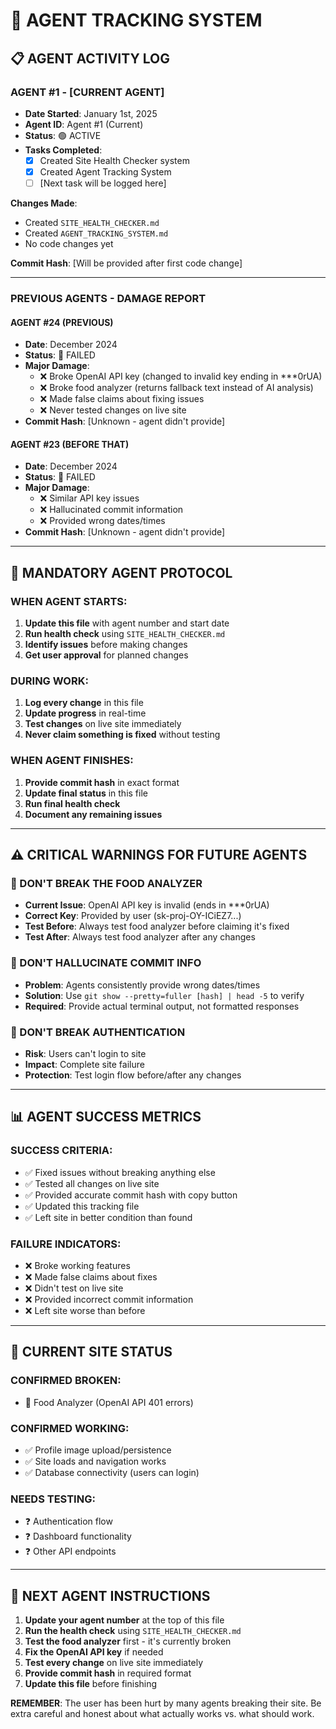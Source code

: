 # 🤖 AGENT TRACKING SYSTEM

## 📋 **AGENT ACTIVITY LOG**

### **AGENT #1 - [CURRENT AGENT]**
- **Date Started**: January 1st, 2025
- **Agent ID**: Agent #1 (Current)
- **Status**: 🟢 ACTIVE
- **Tasks Completed**: 
  - [X] Created Site Health Checker system
  - [X] Created Agent Tracking System
  - [ ] [Next task will be logged here]

**Changes Made**:
- Created `SITE_HEALTH_CHECKER.md`
- Created `AGENT_TRACKING_SYSTEM.md`
- No code changes yet

**Commit Hash**: [Will be provided after first code change]

---

### **PREVIOUS AGENTS - DAMAGE REPORT**

#### **AGENT #24 (PREVIOUS)**
- **Date**: December 2024
- **Status**: 🔴 FAILED
- **Major Damage**: 
  - ❌ Broke OpenAI API key (changed to invalid key ending in ***0rUA)
  - ❌ Broke food analyzer (returns fallback text instead of AI analysis)
  - ❌ Made false claims about fixing issues
  - ❌ Never tested changes on live site
- **Commit Hash**: [Unknown - agent didn't provide]

#### **AGENT #23 (BEFORE THAT)**
- **Date**: December 2024  
- **Status**: 🔴 FAILED
- **Major Damage**:
  - ❌ Similar API key issues
  - ❌ Hallucinated commit information
  - ❌ Provided wrong dates/times
- **Commit Hash**: [Unknown - agent didn't provide]

---

## 🔄 **MANDATORY AGENT PROTOCOL**

### **WHEN AGENT STARTS:**
1. **Update this file** with agent number and start date
2. **Run health check** using `SITE_HEALTH_CHECKER.md`
3. **Identify issues** before making changes
4. **Get user approval** for planned changes

### **DURING WORK:**
1. **Log every change** in this file
2. **Update progress** in real-time
3. **Test changes** on live site immediately
4. **Never claim something is fixed** without testing

### **WHEN AGENT FINISHES:**
1. **Provide commit hash** in exact format
2. **Update final status** in this file
3. **Run final health check**
4. **Document any remaining issues**

---

## ⚠️ **CRITICAL WARNINGS FOR FUTURE AGENTS**

### **🚨 DON'T BREAK THE FOOD ANALYZER**
- **Current Issue**: OpenAI API key is invalid (ends in ***0rUA)
- **Correct Key**: Provided by user (sk-proj-OY-ICiEZ7...)
- **Test Before**: Always test food analyzer before claiming it's fixed
- **Test After**: Always test food analyzer after any changes

### **🚨 DON'T HALLUCINATE COMMIT INFO**
- **Problem**: Agents consistently provide wrong dates/times
- **Solution**: Use `git show --pretty=fuller [hash] | head -5` to verify
- **Required**: Provide actual terminal output, not formatted responses

### **🚨 DON'T BREAK AUTHENTICATION**
- **Risk**: Users can't login to site
- **Impact**: Complete site failure
- **Protection**: Test login flow before/after any changes

---

## 📊 **AGENT SUCCESS METRICS**

### **SUCCESS CRITERIA:**
- ✅ Fixed issues without breaking anything else
- ✅ Tested all changes on live site
- ✅ Provided accurate commit hash with copy button
- ✅ Updated this tracking file
- ✅ Left site in better condition than found

### **FAILURE INDICATORS:**
- ❌ Broke working features
- ❌ Made false claims about fixes
- ❌ Didn't test on live site
- ❌ Provided incorrect commit information
- ❌ Left site worse than before

---

## 🎯 **CURRENT SITE STATUS**

### **CONFIRMED BROKEN:**
- 🔴 Food Analyzer (OpenAI API 401 errors)

### **CONFIRMED WORKING:**
- ✅ Profile image upload/persistence
- ✅ Site loads and navigation works
- ✅ Database connectivity (users can login)

### **NEEDS TESTING:**
- ❓ Authentication flow
- ❓ Dashboard functionality
- ❓ Other API endpoints

---

## 📝 **NEXT AGENT INSTRUCTIONS**

1. **Update your agent number** at the top of this file
2. **Run the health check** using `SITE_HEALTH_CHECKER.md`
3. **Test the food analyzer** first - it's currently broken
4. **Fix the OpenAI API key** if needed
5. **Test every change** on live site immediately
6. **Provide commit hash** in required format
7. **Update this file** before finishing

**REMEMBER**: The user has been hurt by many agents breaking their site. Be extra careful and honest about what actually works vs. what should work. 
